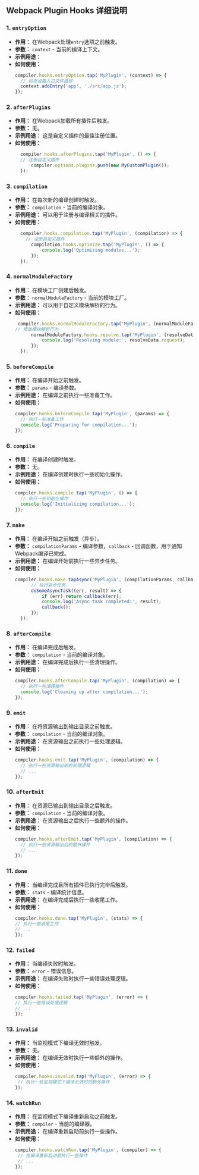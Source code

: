 ## Webpack Plugin Hooks 详细说明

### 1. `entryOption`

- **作用：** 在Webpack处理`entry`选项之前触发。
- **参数：** `context` - 当前的编译上下文。
- **示例用途：** 
- **如何使用：** 
  ```javascript
  compiler.hooks.entryOption.tap('MyPlugin', (context) => {
    // 动态设置入口文件路径
    context.addEntry('app', './src/app.js');
  });
  ```

### 2. `afterPlugins`

- **作用：** 在Webpack加载所有插件后触发。
- **参数：** 无。
- **示例用途：** 这是自定义插件的最佳注册位置。
- **如何使用：** 
  ```javascript
    compiler.hooks.afterPlugins.tap('MyPlugin', () => {
    // 注册自定义插件
        compiler.options.plugins.push(new MyCustomPlugin());
    });
  ```
### 3. `compilation`

- **作用：** 在每次新的编译创建时触发。
- **参数：** `compilation` - 当前的编译对象。
- **示例用途：** 可以用于注册与编译相关的插件。
- **如何使用：** 
  ```javascript
    compiler.hooks.compilation.tap('MyPlugin', (compilation) => {
      // 注册自定义插件
        compilation.hooks.optimize.tap('MyPlugin', () => {
            console.log('Optimizing modules...');
        });
    });
  ```

### 4. `normalModuleFactory`

- **作用：** 在模块工厂创建后触发。
- **参数：** `normalModuleFactory` - 当前的模块工厂。
- **示例用途：** 可以用于自定义模块解析的行为。
- **如何使用：** 
  ```javascript
   compiler.hooks.normalModuleFactory.tap('MyPlugin', (normalModuleFactory) => {
  // 修改模块解析行为
        normalModuleFactory.hooks.resolve.tap('MyPlugin', (resolveData) => {
            console.log('Resolving module:', resolveData.request);
        });
    });
  ```

### 5. `beforeCompile`

- **作用：** 在编译开始之前触发。
- **参数：** `params` - 编译参数。
- **示例用途：** 在编译之前执行一些准备工作。
- **如何使用：** 
  ```javascript
  compiler.hooks.beforeCompile.tap('MyPlugin', (params) => {
    // 执行一些准备工作
    console.log('Preparing for compilation...');
  });
  ```

### 6. `compile`

- **作用：** 在编译创建时触发。
- **参数：** 无。
- **示例用途：** 在编译创建时执行一些初始化操作。
- **如何使用：** 
  ```javascript
  compiler.hooks.compile.tap('MyPlugin', () => {
    // 执行一些初始化操作
    console.log('Initializing compilation...');
  });
  ```

### 7. `make`

- **作用：** 在编译开始之前触发（异步）。
- **参数：** `compilationParams` - 编译参数，`callback` - 回调函数，用于通知Webpack编译已完成。
- **示例用途：** 在编译开始前执行一些异步任务。
- **如何使用：** 
  ```javascript
  compiler.hooks.make.tapAsync('MyPlugin', (compilationParams, callback) => {
        // 执行异步任务
        doSomeAsyncTask((err, result) => {
            if (err) return callback(err);
            console.log('Async task completed:', result);
            callback();
        });
    });
  ```

### 8. `afterCompile`

- **作用：** 在编译完成后触发。
- **参数：** `compilation` - 当前的编译对象。
- **示例用途：** 在编译完成后执行一些清理操作。
- **如何使用：** 
  ```javascript
  compiler.hooks.afterCompile.tap('MyPlugin', (compilation) => {
    // 执行一些清理操作
    console.log('Cleaning up after compilation...');
  });
  ```

### 9. `emit`

- **作用：** 在将资源输出到输出目录之前触发。
- **参数：** `compilation` - 当前的编译对象。
- **示例用途：** 在资源输出之前执行一些处理逻辑。
- **如何使用：** 
  ```javascript
  compiler.hooks.emit.tap('MyPlugin', (compilation) => {
    // 执行一些资源输出前的处理逻辑
    // ...
  });
  ```

### 10. `afterEmit`

- **作用：** 在资源已输出到输出目录之后触发。
- **参数：** `compilation` - 当前的编译对象。
- **示例用途：** 在资源输出之后执行一些额外的操作。
- **如何使用：** 
  ```javascript
  compiler.hooks.afterEmit.tap('MyPlugin', (compilation) => {
    // 执行一些资源输出后的额外操作
    // ...
  });
  ```

### 11. `done`

- **作用：** 当编译完成且所有插件已执行完毕后触发。
- **参数：** `stats` - 编译统计信息。
- **示例用途：** 在编译完成后执行一些收尾工作。
- **如何使用：** 
  ```javascript
  compiler.hooks.done.tap('MyPlugin', (stats) => {
  // 执行一些收尾工作
  // ...
  });
  ```

### 12. `failed`

- **作用：** 当编译失败时触发。
- **参数：** `error` - 错误信息。
- **示例用途：** 在编译失败时执行一些错误处理逻辑。
- **如何使用：** 
  ```javascript
  compiler.hooks.failed.tap('MyPlugin', (error) => {
  // 执行一些错误处理逻辑
  // ...
  });
  ```


### 13. `invalid`

- **作用：** 当监视模式下编译无效时触发。
- **参数：** 无。
- **示例用途：** 在编译无效时执行一些额外的操作。
- **如何使用：** 
   ```javascript
  compiler.hooks.invalid.tap('MyPlugin', (error) => {
    // 执行一些监视模式下编译无效时的额外操作
  });
  ```

### 14. `watchRun`

- **作用：** 在监视模式下编译重新启动之前触发。
- **参数：** `compiler` - 当前的编译器。
- **示例用途：** 在编译重新启动前执行一些操作。
- **如何使用：** 
   ```javascript
  compiler.hooks.watchRun.tap('MyPlugin', (compiler) => {
    // 在编译重新启动前执行一些操作
    // ...
  });
  ```
